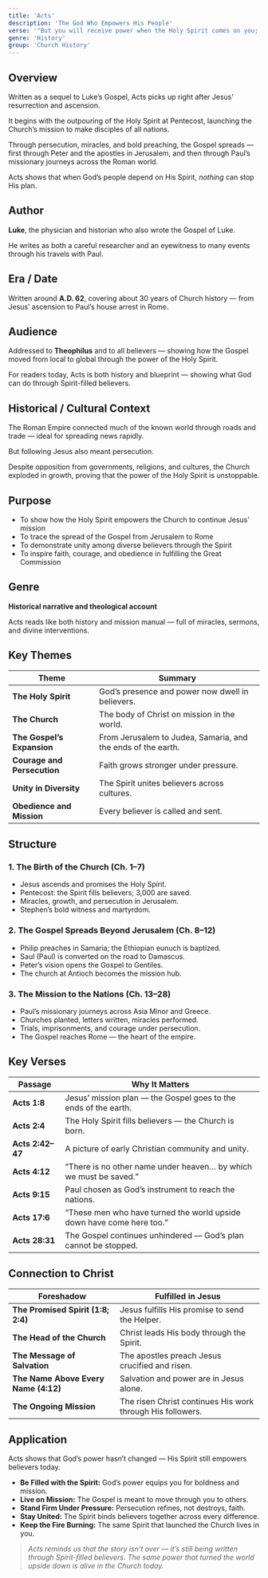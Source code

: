 ```yaml
---
title: 'Acts'
description: 'The God Who Empowers His People'
verse: '"But you will receive power when the Holy Spirit comes on you; and you will be My witnesses…" — Acts 1:8'
genre: 'History'
group: 'Church History'
---
```


## Overview

Written as a sequel to Luke’s Gospel, Acts picks up right after Jesus’ resurrection and ascension.

It begins with the outpouring of the Holy Spirit at Pentecost, launching the Church’s mission to make disciples of all nations.

Through persecution, miracles, and bold preaching, the Gospel spreads — first through Peter and the apostles in Jerusalem, and then through Paul’s missionary journeys across the Roman world.

Acts shows that when God’s people depend on His Spirit, *nothing* can stop His plan.

## Author

**Luke**, the physician and historian who also wrote the Gospel of Luke.

He writes as both a careful researcher and an eyewitness to many events through his travels with Paul.

## Era / Date

Written around **A.D. 62**, covering about 30 years of Church history — from Jesus’ ascension to Paul’s house arrest in Rome.

## Audience

Addressed to **Theophilus** and to all believers — showing how the Gospel moved from local to global through the power of the Holy Spirit.

For readers today, Acts is both history and blueprint — showing what God can do through Spirit-filled believers.

## Historical / Cultural Context

The Roman Empire connected much of the known world through roads and trade — ideal for spreading news rapidly.

But following Jesus also meant persecution.

Despite opposition from governments, religions, and cultures, the Church exploded in growth, proving that the power of the Holy Spirit is unstoppable.

## Purpose
- To show how the Holy Spirit empowers the Church to continue Jesus’ mission
- To trace the spread of the Gospel from Jerusalem to Rome
- To demonstrate unity among diverse believers through the Spirit
- To inspire faith, courage, and obedience in fulfilling the Great Commission


## Genre

**Historical narrative and theological account**

Acts reads like both history and mission manual — full of miracles, sermons, and divine interventions.

## Key Themes


| Theme | Summary |
|-------|----------|
| **The Holy Spirit** | God’s presence and power now dwell in believers. |
| **The Church** | The body of Christ on mission in the world. |
| **The Gospel’s Expansion** | From Jerusalem to Judea, Samaria, and the ends of the earth. |
| **Courage and Persecution** | Faith grows stronger under pressure. |
| **Unity in Diversity** | The Spirit unites believers across cultures. |
| **Obedience and Mission** | Every believer is called and sent. |

## Structure


### 1. The Birth of the Church (Ch. 1–7)
- Jesus ascends and promises the Holy Spirit.
- Pentecost: the Spirit fills believers; 3,000 are saved.
- Miracles, growth, and persecution in Jerusalem.
- Stephen’s bold witness and martyrdom.


### 2. The Gospel Spreads Beyond Jerusalem (Ch. 8–12)
- Philip preaches in Samaria; the Ethiopian eunuch is baptized.
- Saul (Paul) is converted on the road to Damascus.
- Peter’s vision opens the Gospel to Gentiles.
- The church at Antioch becomes the mission hub.


### 3. The Mission to the Nations (Ch. 13–28)
- Paul’s missionary journeys across Asia Minor and Greece.
- Churches planted, letters written, miracles performed.
- Trials, imprisonments, and courage under persecution.
- The Gospel reaches Rome — the heart of the empire.


## Key Verses


| Passage | Why It Matters |
|----------|----------------|
| **Acts 1:8** | Jesus’ mission plan — the Gospel goes to the ends of the earth. |
| **Acts 2:4** | The Holy Spirit fills believers — the Church is born. |
| **Acts 2:42–47** | A picture of early Christian community and unity. |
| **Acts 4:12** | “There is no other name under heaven… by which we must be saved.” |
| **Acts 9:15** | Paul chosen as God’s instrument to reach the nations. |
| **Acts 17:6** | “These men who have turned the world upside down have come here too.” |
| **Acts 28:31** | The Gospel continues unhindered — God’s plan cannot be stopped. |

## Connection to Christ


| Foreshadow | Fulfilled in Jesus |
|-------------|-------------------|
| **The Promised Spirit (1:8; 2:4)** | Jesus fulfills His promise to send the Helper. |
| **The Head of the Church** | Christ leads His body through the Spirit. |
| **The Message of Salvation** | The apostles preach Jesus crucified and risen. |
| **The Name Above Every Name (4:12)** | Salvation and power are in Jesus alone. |
| **The Ongoing Mission** | The risen Christ continues His work through His followers. |

## Application

Acts shows that God’s power hasn’t changed — His Spirit still empowers believers today.
- **Be Filled with the Spirit:** God’s power equips you for boldness and mission.
- **Live on Mission:** The Gospel is meant to move through you to others.
- **Stand Firm Under Pressure:** Persecution refines, not destroys, faith.
- **Stay United:** The Spirit binds believers together across every difference.
- **Keep the Fire Burning:** The same Spirit that launched the Church lives in you.


> *Acts reminds us that the story isn’t over — it’s still being written through Spirit-filled believers. The same power that turned the world upside down is alive in the Church today.*
